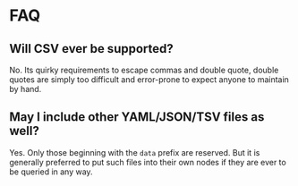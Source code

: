 # FAQ

## Will CSV ever be supported?

No. Its quirky requirements to escape commas and double quote, double
quotes are simply too difficult and error-prone to expect anyone to
maintain by hand.

## May I include other YAML/JSON/TSV files as well?

Yes. Only those beginning with the `data` prefix are reserved. But it is
generally preferred to put such files into their own nodes if they are
ever to be queried in any way.

